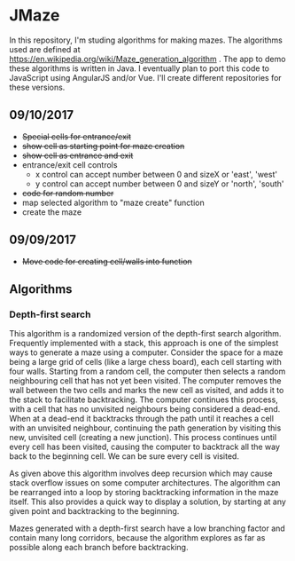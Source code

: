 # JMaze
In this repository, I'm studing algorithms for making mazes.  The 
algorithms used are defined at 
https://en.wikipedia.org/wiki/Maze_generation_algorithm .
The app to demo these algorithms is written in Java.  I eventually
plan to port this code to JavaScript using AngularJS and/or Vue.  I'll
create different repositories for these versions.  
  
## 09/10/2017  
* ~~Special cells for entrance/exit~~  
* ~~show cell as starting point for maze creation~~  
* ~~show cell as entrance and exit~~
* entrance/exit cell controls  
  * x control can accept number between 0 and sizeX or 'east', 'west'  
  * y control can accept number between 0 and sizeY or 'north', 'south'  
* ~~code for random number~~  
* map selected algorithm to "maze create" function  
* create the maze  
## 09/09/2017  
* ~~Move code for creating cell/walls into function~~  

## Algorithms
### Depth-first search
This algorithm is a randomized version of the depth-first search algorithm. 
Frequently implemented with a stack, this approach is one of the simplest ways 
to generate a maze using a computer. Consider the space for a maze being a large 
grid of cells (like a large chess board), each cell starting with four walls. 
Starting from a random cell, the computer then selects a random neighbouring 
cell that has not yet been visited. The computer removes the wall between the 
two cells and marks the new cell as visited, and adds it to the stack to 
facilitate backtracking. The computer continues this process, with a cell that 
has no unvisited neighbours being considered a dead-end. When at a dead-end it
backtracks through the path until it reaches a cell with an unvisited neighbour, 
continuing the path generation by visiting this new, unvisited cell (creating 
a new junction). This process continues until every cell has been visited, 
causing the computer to backtrack all the way back to the beginning cell. 
We can be sure every cell is visited.  

As given above this algorithm involves deep recursion which may cause stack 
overflow issues on some computer architectures. The algorithm can be rearranged 
into a loop by storing backtracking information in the maze itself. This also 
provides a quick way to display a solution, by starting at any given point and 
backtracking to the beginning.

Mazes generated with a depth-first search have a low branching factor and contain many long corridors, because the algorithm explores as far as possible along each branch before backtracking.